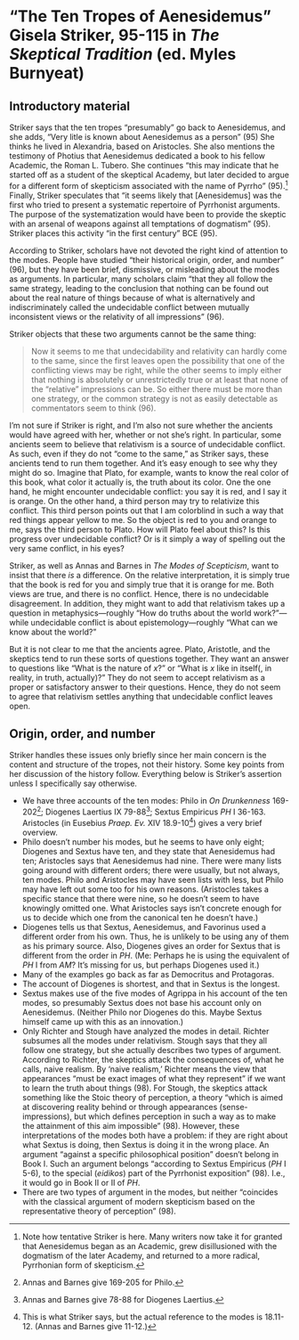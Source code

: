 # “The Ten Tropes of Aenesidemus” Gisela Striker, 95-115 in *The Skeptical Tradition* (ed. Myles Burnyeat)

## Introductory material

Striker says that the ten tropes “presumably” go back to Aenesidemus, and she adds, “Very litle is known about Aenesidemus as a person” (95) She thinks he lived in Alexandria, based on Aristocles. She also mentions the testimony of Photius that Aenesidemus dedicated a book to his fellow Academic, the Roman L. Tubero. She continues “this may indicate that he started off as a student of the skeptical Academy, but later decided to argue for a different form of skepticism associated with the name of Pyrrho” (95).[^1] Finally, Striker speculates that “it seems likely that [Aenesidemus] was the first who tried to present a systematic repertoire of Pyrrhonist arguments. The purpose of the systematization would have been to provide the skeptic with an arsenal of weapons against all temptations of dogmatism” (95). Striker places this activity “in the first century” BCE (95).

According to Striker, scholars have not devoted the right kind of attention to the modes. People have studied “their historical origin, order, and number” (96), but they have been brief, dismissive, or misleading about the modes as arguments. In particular, many scholars claim “that they all follow the same strategy, leading to the conclusion that nothing can be found out about the real nature of things because of what is alternatively and indiscriminately called the undecidable conflict between mutually inconsistent views or the relativity of all impressions” (96).

Striker objects that these two arguments cannot be the same thing:
> Now it seems to me that undecidability and relativity can hardly come to the same, since the first leaves open the possibility that one of the conflicting views may be right, while the other seems to imply either that nothing is absolutely or unrestrictedly true or at least that none of the “relative” impressions can be. So either there must be more than one strategy, or the common strategy is not as easily detectable as commentators seem to think (96).

I’m not sure if Striker is right, and I’m also not sure whether the ancients would have agreed with her, whether or not she’s right. In particular, some ancients seem to believe that relativism is a source of undecidable conflict. As such, even if they do not “come to the same,” as Striker says, these ancients tend to run them together. And it’s easy enough to see why they might do so. Imagine that Plato, for example, wants to know the real color of this book, what color it actually is, the truth about its color. One the one hand, he might encounter undecidable conflict: you say it is red, and I say it is orange. On the other hand, a third person may try to relativize this conflict. This third person points out that I am colorblind in such a way that red things appear yellow to me. So the object is red to you and orange to me, says the third person to Plato. How will Plato feel about this? Is this progress over undecidable conflict? Or is it simply a way of spelling out the very same conflict, in his eyes?

Striker, as well as Annas and Barnes in *The Modes of Scepticism*, want to insist that there *is* a difference. On the relative interpretation, it is simply true that the book is red for you and simply true that it is orange for me. Both views are true, and there is no conflict. Hence, there is no undecidable disagreement. In addition, they might want to add that relativism takes up a question in metaphysics—roughly “How do truths about the world work?”—while undecidable conflict is about epistemology—roughly “What can we know about the world?”

But it is not clear to me that the ancients agree. Plato, Aristotle, and the skeptics tend to run these sorts of questions together. They want an answer to questions like “What is the nature of *x*?” or “What is *x* like in itself(, in reality, in truth, actually)?” They do not seem to accept relativism as a proper or satisfactory answer to their questions. Hence, they do not seem to agree that relativism settles anything that undecidable conflict leaves open.

## Origin, order, and number

Striker handles these issues only briefly since her main concern is the content and structure of the tropes, not their history. Some key points from her discussion of the history follow. Everything below is Striker’s assertion unless I specifically say otherwise.

+ We have three accounts of the ten modes: Philo in *On Drunkenness* 169-202[^2]; Diogenes Laertius IX 79-88[^3]; Sextus Empiricus *PH* I 36-163. Aristocles (in Eusebius *Praep. Ev.* XIV 18.9-10[^4]) gives a very brief overview.
+ Philo doesn’t number his modes, but he seems to have only eight; Diogenes and Sextus have ten, and they state that Aenesidemus had ten; Aristocles says that Aenesidemus had nine. There were many lists going around with different orders; there were usually, but not always, ten modes. Philo and Aristocles may have seen lists with less, but Philo may have left out some too for his own reasons. (Aristocles takes a specific stance that there were nine, so he doesn’t seem to have knowingly omitted one. What Aristocles says isn’t concrete enough for us to decide which one from the canonical ten he doesn’t have.)
+ Diogenes tells us that Sextus, Aenesidemus, and Favorinus used a different order from his own. Thus, he is unlikely to be using any of them as his primary source. Also, Diogenes gives an order for Sextus that is different from the order in *PH*. (Me: Perhaps he is using the equivalent of *PH* I from *AM*? It’s missing for us, but perhaps Diogenes used it.)
+ Many of the examples go back as far as Democritus and Protagoras.
+ The account of Diogenes is shortest, and that in Sextus is the longest.
+ Sextus makes use of the five modes of Agrippa in his account of the ten modes, so presumably Sextus does not base his account only on Aenesidemus. (Neither Philo nor Diogenes do this. Maybe Sextus himself came up with this as an innovation.)
+ Only Richter and Stough have analyzed the modes in detail. Richter subsumes all the modes under relativism. Stough says that they all follow one strategy, but she actually describes two types of argument. According to Richter, the skeptics attack the consequences of, what he calls, naive realism. By ‘naive realism,’ Richter means the view that appearances “must be exact images of what they represent” if we want to learn the truth about things (98). For Stough, the skeptics attack something like the Stoic theory of perception, a theory “which is aimed at discovering reality behind or through appearances (sense-impressions), but which defines perception in such a way as to make the attainment of this aim impossible” (98). However, these interpretations of the modes both have a problem: if they are right about what Sextus is doing, then Sextus is doing it in the wrong place. An argument “against a specific philosophical position” doesn’t belong in Book I. Such an argument belongs “according to Sextus Empiricus (*PH* I 5-6), to the special (*eidikos*) part of the Pyrrhonist exposition” (98). I.e., it would go in Book II or II of *PH*.
+ There are two types of argument in the modes, but neither “coincides with the classical argument of modern skepticism based on the representative theory of perception” (98).


[^1]: Note how tentative Striker is here. Many writers now take it for granted that Aenesidemus began as an Academic, grew disillusioned with the dogmatism of the later Academy, and returned to a more radical, Pyrrhonian form of skepticism.

[^2]: Annas and Barnes give 169-205 for Philo.

[^3]: Annas and Barnes give 78-88 for Diogenes Laertius.

[^4]: This is what Striker says, but the actual reference to the modes is 18.11-12. (Annas and Barnes give 11-12.)
